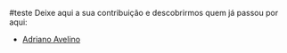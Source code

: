 #teste
Deixe aqui a sua contribuição e descobrirmos quem já passou por aqui:

- [Adriano Avelino](https://github.com/adrianoavelino)
